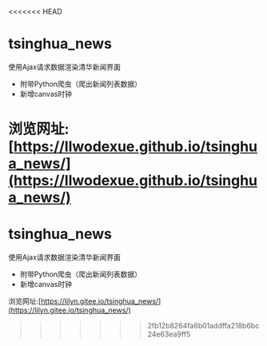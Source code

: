 <<<<<<< HEAD
# tsinghua_news

使用Ajax请求数据渲染清华新闻界面
- 附带Python爬虫（爬出新闻列表数据）
- 新增canvas时钟

浏览网址:[https://llwodexue.github.io/tsinghua_news/](https://llwodexue.github.io/tsinghua_news/)
=======
# tsinghua_news

使用Ajax请求数据渲染清华新闻界面

- 附带Python爬虫（爬出新闻列表数据）
- 新增canvas时钟

浏览网址:[https://lilyn.gitee.io/tsinghua_news/](https://lilyn.gitee.io/tsinghua_news/)
>>>>>>> 2fb12b8264fa6b01addffa218b6bc24e63ea9ff5
